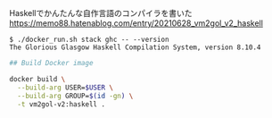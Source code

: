 Haskellでかんたんな自作言語のコンパイラを書いた  
https://memo88.hatenablog.com/entry/20210628_vm2gol_v2_haskell

```
$ ./docker_run.sh stack ghc -- --version
The Glorious Glasgow Haskell Compilation System, version 8.10.4
```

```sh
## Build Docker image

docker build \
  --build-arg USER=$USER \
  --build-arg GROUP=$(id -gn) \
  -t vm2gol-v2:haskell .
```

